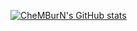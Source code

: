 [![CheMBurN's GitHub stats](https://github-readme-stats.vercel.app/api?username=CheMBurN695)](https://github.com/CheMBurN695/github-readme-stats)

<!--
**CheMBurN695/CheMBurN695** is a ✨ _special_ ✨ repository because its `README.md` (this file) appears on your GitHub profile.

Here are some ideas to get you started:

- 🔭 I’m currently working on ...
- 🌱 I’m currently learning ...
- 👯 I’m looking to collaborate on ...
- 🤔 I’m looking for help with ...
- 💬 Ask me about ...
- 📫 How to reach me: ...
- 😄 Pronouns: ...
- ⚡ Fun fact: ...
-->
